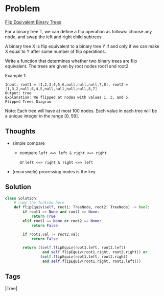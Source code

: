 # Problem

[Flip Equivalent Binary Trees](https://leetcode.com/problems/flip-equivalent-binary-trees)

For a binary tree T, we can define a flip operation as follows: choose any node, and swap the left and right child subtrees.

A binary tree X is flip equivalent to a binary tree Y if and only if we can make X equal to Y after some number of flip operations.

Write a function that determines whether two binary trees are flip equivalent. The trees are given by root nodes root1 and root2.

Example 1:

```text
Input: root1 = [1,2,3,4,5,6,null,null,null,7,8], root2 = [1,3,2,null,6,4,5,null,null,null,null,8,7]
Output: true
Explanation: We flipped at nodes with values 1, 3, and 5.
Flipped Trees Diagram
```

Note: Each tree will have at most 100 nodes. Each value in each tree will be a unique integer in the range \[0, 99\].

## Thoughts

* simple compare 
  * compare `left <=> left & right <=> right`

    or `left <=> right & right <=> left`
* \(recursively\) processing nodes is the key

## Solution

```python
class Solution:
    # copy the funtion here
    def flipEquiv(self, root1: TreeNode, root2: TreeNode) -> bool:
        if root1 == None and root2 == None:
            return True
        elif root1 == None or root2 == None:
            return False

        if root1.val != root2.val:
            return False

        return ((self.flipEquiv(root1.left, root2.left)
                 and self.flipEquiv(root1.right, root2.right)) or 
                (self.flipEquiv(root1.left, root2.right)
                 and self.flipEquiv(root1.right, root2.left)))
```

## Tags

\|Tree\|

